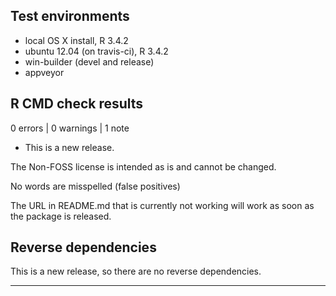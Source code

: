 ## Test environments
* local OS X install, R 3.4.2
* ubuntu 12.04 (on travis-ci), R 3.4.2
* win-builder (devel and release)
* appveyor

## R CMD check results

0 errors | 0 warnings | 1 note

* This is a new release.

The Non-FOSS license is intended as is and cannot be changed.

No words are misspelled (false positives)

The URL in README.md that is currently not working will work as soon as the package is released.

## Reverse dependencies

This is a new release, so there are no reverse dependencies.

---

